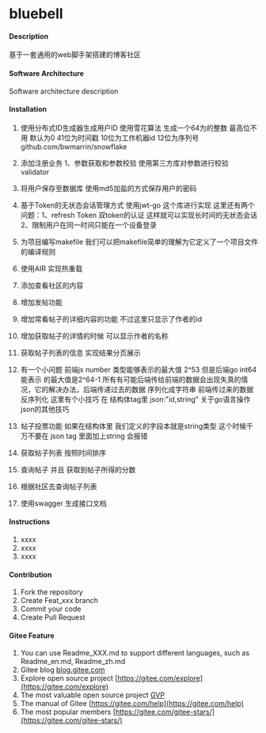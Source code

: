 # bluebell

#### Description
基于一套通用的web脚手架搭建的博客社区

#### Software Architecture
Software architecture description

#### Installation

1.  使用分布式ID生成器生成用户ID
    使用雪花算法  生成一个64为的整数 最高位不用 默认为0 41位为时间戳 10位为工作机器id 12位为序列号
    github.com/bwmarrin/snowflake
2.  添加注册业务
    1、参数获取和参数校验
    使用第三方库对参数进行校验
    validator
3.  将用户保存至数据库
    使用md5加盐的方式保存用户的密码

4. 基于Token的无状态会话管理方式
   使用jwt-go 这个库进行实现
   这里还有两个问题：1、refresh Token 双token的认证 这样就可以实现长时间的无状态会话
   2、限制用户在同一时间只能在一个设备登录
5. 为项目编写makefile
   我们可以把makefile简单的理解为它定义了一个项目文件的编译规则
6. 使用AIR 实现热重载
7. 添加查看社区的内容
8. 增加发帖功能
9. 增加常看帖子的详细内容的功能 不过这里只显示了作者的id
10. 增加获取帖子的详情的时候 可以显示作者的名称
11. 获取帖子列表的信息 实现结果分页展示
12. 有一个小问题 前端js number 类型能够表示的最大值 2^53 但是后端go int64能表示
的最大值是2^64-1 所有有可能后端传给前端的数据会出现失真的情况，它的解决办法，后端传递过去的数据
序列化成字符串 前端传过来的数据 反序列化  这里有个小技巧 在 结构体tag里 json:"id,string" 
关于go语言操作json的其他技巧
13. 帖子投票功能  如果在结构体里 我们定义的字段本就是string类型 这个时候千万不要在 json tag 里面加上string 会报错
14. 获取帖子列表 按照时间排序
15. 查询帖子 并且 获取到帖子所得的分数
16. 根据社区去查询帖子列表
17. 使用swagger 生成接口文档
#### Instructions

1.  xxxx
2.  xxxx
3.  xxxx

#### Contribution

1.  Fork the repository
2.  Create Feat_xxx branch
3.  Commit your code
4.  Create Pull Request


#### Gitee Feature

1.  You can use Readme\_XXX.md to support different languages, such as Readme\_en.md, Readme\_zh.md
2.  Gitee blog [blog.gitee.com](https://blog.gitee.com)
3.  Explore open source project [https://gitee.com/explore](https://gitee.com/explore)
4.  The most valuable open source project [GVP](https://gitee.com/gvp)
5.  The manual of Gitee [https://gitee.com/help](https://gitee.com/help)
6.  The most popular members  [https://gitee.com/gitee-stars/](https://gitee.com/gitee-stars/)
